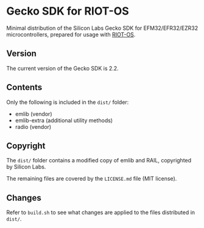 # Gecko SDK for RIOT-OS
Minimal distribution of the Silicon Labs Gecko SDK for EFM32/EFR32/EZR32 microcontrollers, prepared for usage with [RIOT-OS](https://github.com/RIOT-OS/RIOT).

## Version
The current version of the Gecko SDK is 2.2.

## Contents
Only the following is included in the `dist/` folder:

* emlib (vendor)
* emlib-extra (additional utility methods)
* radio (vendor)

## Copyright
The `dist/` folder contains a modified copy of emlib and RAIL, copyrighted by Silicon Labs.

The remaining files are covered by the `LICENSE.md` file (MIT license).

## Changes
Refer to `build.sh` to see what changes are applied to the files distributed in `dist/`.
